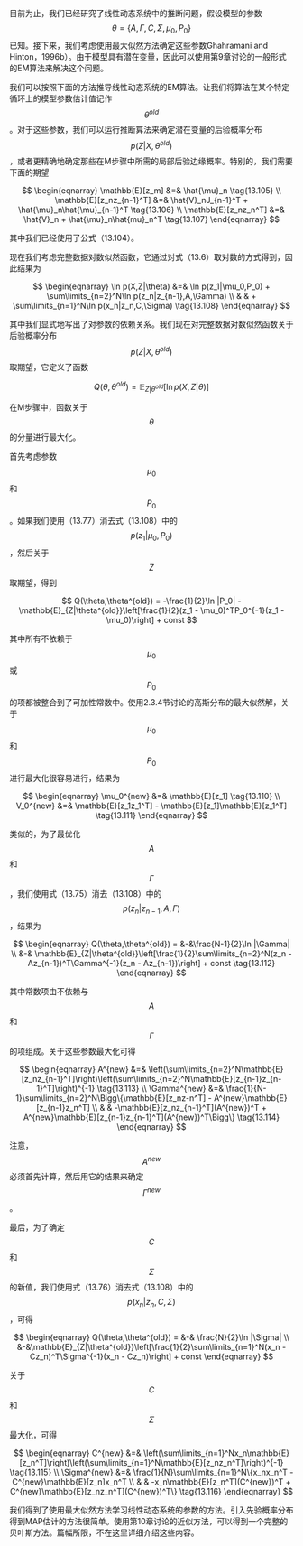 目前为止，我们已经研究了线性动态系统中的推断问题，假设模型的参数$$ \theta = \{A,\Gamma,C,\Sigma,\mu_0,P_0\} $$已知。接下来，我们考虑使用最大似然方法确定这些参数Ghahramani and Hinton，1996b）。由于模型具有潜在变量，因此可以使用第9章讨论的一般形式的EM算法来解决这个问题。    

我们可以按照下面的方法推导线性动态系统的EM算法。让我们将算法在某个特定循环上的模型参数估计值记作$$ \theta^{old} $$。对于这些参数，我们可以运行推断算法来确定潜在变量的后验概率分布$$ p(Z|X,\theta^{old}) $$，或者更精确地确定那些在M步骤中所需的局部后验边缘概率。特别的，我们需要下面的期望    

$$
\begin{eqnarray}
\mathbb{E}[z_m] &=& \hat{\mu}_n \tag{13.105} \\
\mathbb{E}[z_nz_{n-1}^T] &=& \hat{V}_nJ_{n-1}^T + \hat{\mu}_n\hat{\mu}_{n-1}^T \tag{13.106} \\
\mathbb{E}[z_nz_n^T] &=& \hat{V}_n + \hat{\mu}_n\hat{mu}_n^T \tag{13.107}
\end{eqnarray}
$$    

其中我们已经使用了公式（13.104）。    

现在我们考虑完整数据对数似然函数，它通过对式（13.6）取对数的方式得到，因此结果为    

$$
\begin{eqnarray}
\ln p(X,Z|\theta) &=& \ln p(z_1|\mu_0,P_0) + \sum\limits_{n=2}^N\ln p(z_n|z_{n-1},A,\Gamma) \\
& & + \sum\limits_{n=1}^N\ln p(x_n|z_n,C,\Sigma) \tag{13.108}
\end{eqnarray}
$$     

其中我们显式地写出了对参数的依赖关系。我们现在对完整数据对数似然函数关于后验概率分布$$ p(Z|X,\theta^{old}) $$取期望，它定义了函数    

$$
Q(\theta,\theta^{old}) = \mathbb{E}_{Z|\theta^{old}}[\ln p(X,Z|\theta)] \tag{13.109}
$$    

在M步骤中，函数关于$$ \theta $$的分量进行最大化。     

首先考虑参数$$ \mu_0 $$和$$ P_0 $$。如果我们使用（13.77）消去式（13.108）中的$$ p(z_1|\mu_0, P_0) $$，然后关于$$ Z $$取期望，得到    

$$
Q(\theta,\theta^{old}) = -\frac{1}{2}\ln |P_0| - \mathbb{E}_{Z|\theta^{old}}\left[\frac{1}{2}(z_1 - \mu_0)^TP_0^{-1}(z_1 - \mu_0)\right] + const
$$    

其中所有不依赖于$$ \mu_0 $$或$$ P_0 $$的项都被整合到了可加性常数中。使用2.3.4节讨论的高斯分布的最大似然解，关于$$ \mu_0 $$和$$ P_0 $$进行最大化很容易进行，结果为    

$$
\begin{eqnarray}
\mu_0^{new} &=& \mathbb{E}[z_1] \tag{13.110} \\
V_0^{new} &=& \mathbb{E}[z_1z_1^T] - \mathbb{E}[z_1]\mathbb{E}[z_1^T] \tag{13.111}
\end{eqnarray}
$$    

类似的，为了最优化$$ A $$和$$ \Gamma $$，我们使用式（13.75）消去（13.108）中的$$ p(z_n|z_{n−1}, A, \Gamma) $$，结果为    

$$
\begin{eqnarray}
Q(\theta,\theta^{old}) = &-&\frac{N-1}{2}\ln |\Gamma| \\
&-& \mathbb{E}_{Z|\theta^{old}}\left[\frac{1}{2}\sum\limits_{n=2}^N(z_n - Az_{n-1})^T\Gamma^{-1}(z_n - Az_{n-1})\right] + const \tag{13.112}
\end{eqnarray}
$$

其中常数项由不依赖与$$ A $$和$$ \Gamma $$的项组成。关于这些参数最大化可得    

$$
\begin{eqnarray}
A^{new} &=& \left(\sum\limits_{n=2}^N\mathbb{E}[z_nz_{n-1}^T]\right)\left(\sum\limits_{n=2}^N\mathbb{E}[z_{n-1}z_{n-1}^T]\right)^{-1} \tag{13.113} \\
\Gamma^{new} &=& \frac{1}{N-1}\sum\limits_{n=2}^N\Bigg\{\mathbb{E}[z_nz-n^T] - A^{new}\mathbb{E}[z_{n-1}z_n^T] \\
& & -\mathbb{E}[z_nz_{n-1}^T](A^{new})^T + A^{new}\mathbb{E}[z_{n-1}z_{n-1}^T](A^{new})^T\Bigg\} \tag{13.114}
\end{eqnarray}
$$    

注意，$$ A^{new} $$必须首先计算，然后用它的结果来确定$$ \Gamma^{new} $$。    

最后，为了确定$$ C $$和$$ \Sigma $$的新值，我们使用式（13.76）消去式（13.108）中的$$ p(x_n|z_n,C,\Sigma) $$，可得    

$$
\begin{eqnarray}
Q(\theta,\theta^{old}) = &-& \frac{N}{2}\ln |\Sigma| \\
&-&\mathbb{E}_{Z|\theta^{old}}\left[\frac{1}{2}\sum\limits_{n=1}^N(x_n - Cz_n)^T\Sigma^{-1}(x_n - Cz_n)\right] + const
\end{eqnarray}
$$    

关于$$ C $$和$$ \Sigma $$最大化，可得    

$$
\begin{eqnarray}
C^{new} &=& \left(\sum\limits_{n=1}^Nx_n\mathbb{E}[z_n^T]\right)\left(\sum\limits_{n=1}^N\mathbb{E}[z_nz_n^T]\right)^{-1} \tag{13.115} \\
\Sigma^{new} &=& \frac{1}{N}\sum\limits_{n=1}^N\{x_nx_n^T - C^{new}\mathbb{E}[z_n]x_n^T \\
& & -x_n\mathbb{E}[z_n^T](C^{new})^T + C^{new}\mathbb{E}[z_nz_n^T](C^{new})^T\} \tag{13.116}
\end{eqnarray}
$$     

我们得到了使用最大似然方法学习线性动态系统的参数的方法。引入先验概率分布得到MAP估计的方法很简单。使用第10章讨论的近似方法，可以得到一个完整的贝叶斯方法。篇幅所限，不在这里详细介绍这些内容。
